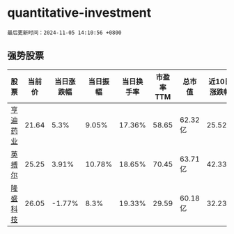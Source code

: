 # quantitative-investment

`最后更新时间：2024-11-05 14:10:56 +0800`

## 强势股票

|股票|当前价|当日涨跌幅|当日振幅|当日换手率|市盈率TTM|总市值|近10日涨跌幅|
|----|----|----|----|----|----|----|----|
|[亨迪药业](https://xueqiu.com/S/SZ301211)|21.64|5.3%|9.05%|17.36%|58.65|62.32亿|25.52%|
|[英搏尔](https://xueqiu.com/S/SZ300681)|25.25|3.91%|10.78%|18.65%|70.45|63.71亿|42.33%|
|[隆盛科技](https://xueqiu.com/S/SZ300680)|26.05|-1.77%|8.3%|19.33%|29.59|60.18亿|32.23%|
